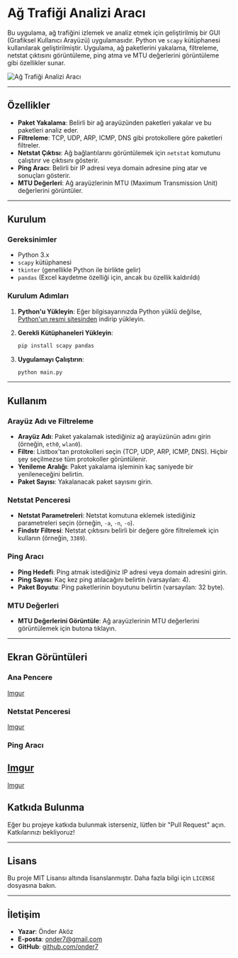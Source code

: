 

# Ağ Trafiği Analizi Aracı

Bu uygulama, ağ trafiğini izlemek ve analiz etmek için geliştirilmiş bir GUI (Grafiksel Kullanıcı Arayüzü) uygulamasıdır. Python ve `scapy` kütüphanesi kullanılarak geliştirilmiştir. Uygulama, ağ paketlerini yakalama, filtreleme, netstat çıktısını görüntüleme, ping atma ve MTU değerlerini görüntüleme gibi özellikler sunar.


![Ağ Trafiği Analizi Aracı](https://i.imgur.com/uSMJo4Z.jpg)

---

## Özellikler

- **Paket Yakalama**: Belirli bir ağ arayüzünden paketleri yakalar ve bu paketleri analiz eder.
- **Filtreleme**: TCP, UDP, ARP, ICMP, DNS gibi protokollere göre paketleri filtreler.
- **Netstat Çıktısı**: Ağ bağlantılarını görüntülemek için `netstat` komutunu çalıştırır ve çıktısını gösterir.
- **Ping Aracı**: Belirli bir IP adresi veya domain adresine ping atar ve sonuçları gösterir.
- **MTU Değerleri**: Ağ arayüzlerinin MTU (Maximum Transmission Unit) değerlerini görüntüler.

---

## Kurulum

### Gereksinimler

- Python 3.x
- `scapy` kütüphanesi
- `tkinter` (genellikle Python ile birlikte gelir)
- `pandas` (Excel kaydetme özelliği için, ancak bu özellik kaldırıldı)

### Kurulum Adımları

1. **Python'u Yükleyin**: Eğer bilgisayarınızda Python yüklü değilse, [Python'un resmi sitesinden](https://www.python.org/downloads/) indirip yükleyin.

2. **Gerekli Kütüphaneleri Yükleyin**:
   ```bash
   pip install scapy pandas
   ```

3. **Uygulamayı Çalıştırın**:
   ```bash
   python main.py
   ```

---

## Kullanım

### Arayüz Adı ve Filtreleme

- **Arayüz Adı**: Paket yakalamak istediğiniz ağ arayüzünün adını girin (örneğin, `eth0`, `wlan0`).
- **Filtre**: Listbox'tan protokolleri seçin (TCP, UDP, ARP, ICMP, DNS). Hiçbir şey seçilmezse tüm protokoller görüntülenir.
- **Yenileme Aralığı**: Paket yakalama işleminin kaç saniyede bir yenileneceğini belirtin.
- **Paket Sayısı**: Yakalanacak paket sayısını girin.

### Netstat Penceresi

- **Netstat Parametreleri**: Netstat komutuna eklemek istediğiniz parametreleri seçin (örneğin, `-a`, `-n`, `-o`).
- **Findstr Filtresi**: Netstat çıktısını belirli bir değere göre filtrelemek için kullanın (örneğin, `3389`).

### Ping Aracı

- **Ping Hedefi**: Ping atmak istediğiniz IP adresi veya domain adresini girin.
- **Ping Sayısı**: Kaç kez ping atılacağını belirtin (varsayılan: 4).
- **Paket Boyutu**: Ping paketlerinin boyutunu belirtin (varsayılan: 32 byte).

### MTU Değerleri

- **MTU Değerlerini Görüntüle**: Ağ arayüzlerinin MTU değerlerini görüntülemek için butona tıklayın.

---

## Ekran Görüntüleri

### Ana Pencere
[Imgur](https://i.imgur.com/Dxdn8mM.jpg)

### Netstat Penceresi
[Imgur](https://i.imgur.com/fExJa19.jpg)

### Ping Aracı
[Imgur](https://i.imgur.com/ngamgC8.jpg)
---
[Imgur](https://i.imgur.com/uSMJo4Z.jpg)
## Katkıda Bulunma

Eğer bu projeye katkıda bulunmak isterseniz, lütfen bir "Pull Request" açın. Katkılarınızı bekliyoruz!

---

## Lisans

Bu proje MIT Lisansı altında lisanslanmıştır. Daha fazla bilgi için `LICENSE` dosyasına bakın.

---

## İletişim

- **Yazar**: Önder Aköz
- **E-posta**: onder7@gmail.com
- **GitHub**: [github.com/onder7](https://github.com/onder7)


